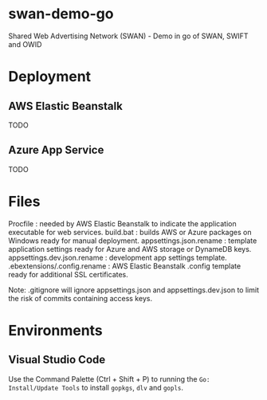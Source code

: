 # swan-demo-go
Shared Web Advertising Network (SWAN) - Demo in go of SWAN, SWIFT and OWID

# Deployment

## AWS Elastic Beanstalk

TODO

## Azure App Service

TODO

# Files

Procfile : needed by AWS Elastic Beanstalk to indicate the application executable for web services.
build.bat : builds AWS or Azure packages on Windows ready for manual deployment.
appsettings.json.rename : template application settings ready for Azure and AWS storage or DynameDB keys.
appsettings.dev.json.rename : development app settings template.
.ebextensions/.config.rename : AWS Elastic Beanstalk .config template ready for additional SSL certificates.

Note: .gitignore will ignore appsettings.json and appsettings.dev.json to limit the risk of commits containing access keys.

# Environments

## Visual Studio Code

Use the Command Palette (Ctrl + Shift + P) to running the `Go: Install/Update Tools` to install `gopkgs`, `dlv` and `gopls`.